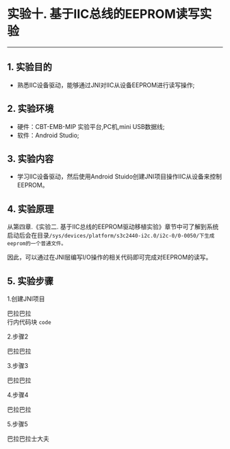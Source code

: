 # 实验十. 基于IIC总线的EEPROM读写实验

---

## 1. 实验目的

* 熟悉IIC设备驱动，能够通过JNI对IIC从设备EEPROM进行读写操作;

## 2. 实验环境

* 硬件：CBT-EMB-MIP 实验平台,PC机,mini USB数据线;
* 软件：Android Studio;

## 3. 实验内容

* 学习IIC设备驱动，然后使用Android Stuido创建JNI项目操作IIC从设备来控制EEPROM。

## 4. 实验原理

从第四章.《实验二. 基于IIC总线的EEPROM驱动移植实验》章节中可了解到系统启动后会在目录`/sys/devices/platform/s3c2440-i2c.0/i2c-0/0-0050/下生成eeprom的一个普通文件。`

因此，可以通过在JNI层编写I/O操作的相关代码即可完成对EEPROM的读写。

## 5. 实验步骤

1.创建JNI项目

巴拉巴拉  
行内代码块 `code`

2.步骤2

巴拉巴拉

3.步骤3

巴拉巴拉

4.步骤4

巴拉巴拉

5.步骤5

巴拉巴拉士大夫

